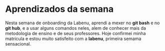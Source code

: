 # Aprendizados da semana


Nesta semana de onboarding da Labenu, aprendi a mexer no **git bash** e no **git hub**, e a usar alguns 
comandos neles, alem de conhecer mais da metodologia de ensino e de seus professores.
Hoje confirmei minha matrícula e estou muito satisfeito com a **labenu**, primeira semama sensacional.